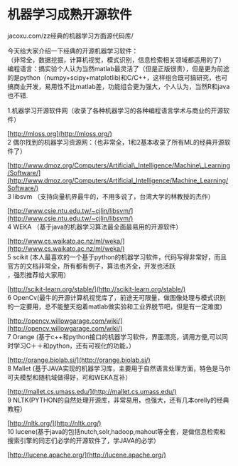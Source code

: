 # 机器学习成熟开源软件




jacoxu.com/zz经典的机器学习方面源代码库/






今天给大家介绍一下经典的开源机器学习软件：  
（非常全，数据挖掘，计算机视觉，模式识别，信息检索相关领域都适用的了）  
编程语言：搞实验个人认为当然matlab最灵活了（但是正版很贵），但是更为前途的是python（numpy+scipy+matplotlib)和C/C++，这样组合既可搞研究，也可搞商业开发，易用性不比matlab差，功能组合更为强大，个人认为，当然R和java也不错.

1.机器学习开源软件网（收录了各种机器学习的各种编程语言学术与商业的开源软件）

[http://mloss.org](http://mloss.org/)  
2 偶尔找到的机器学习资源网：（也非常全，1和2基本收录了所有ML的经典开源软件了）

[http://www.dmoz.org/Computers/Artificial\_Intelligence/Machine\_Learning/Software/](http://www.dmoz.org/Computers/Artificial_Intelligence/Machine_Learning/Software/)  
3 libsvm （支持向量机界最牛的，不用多说了，台湾大学的林教授的杰作）

[http://www.csie.ntu.edu.tw/~cjlin/libsvm/](http://www.csie.ntu.edu.tw/~cjlin/libsvm/)  
4 WEKA （基于java的机器学习算法最全面最易用的开源软件）

[http://www.cs.waikato.ac.nz/ml/weka/](http://www.cs.waikato.ac.nz/ml/weka/)  
5 scikit (本人最喜欢的一个基于python的机器学习软件，代码写得非常好，而且官方的文档非常全，所有都有例子，算法也齐全，开发也活跃  
，强烈推荐给大家用）

[http://scikit-learn.org/stable/](http://scikit-learn.org/stable/)  
6 OpenCv(最牛的开源计算机视觉库了，前途无可限量，做图像处理与模式识别的一定要用，总不能整天抱着matlab做实验和工业界脱节吧，但是有一定难度)

[http://opencv.willowgarage.com/wiki/](http://opencv.willowgarage.com/wiki/)  
7 Orange (基于c++和python接口的机器学习软件，界面漂亮，调用方便,可以同时学习C＋＋和python，还有可视化的功能，）

[http://orange.biolab.si/](http://orange.biolab.si/)  
8 Mallet (基于JAVA实现的机器学习库，主要用于自然语言处理方面，特色是马尔可夫模型和随机域做得好，可和WEKA互补）

[http://mallet.cs.umass.edu/](http://mallet.cs.umass.edu/)  
9 NLTK(PYTHON的自然处理开源库，非常易用，也强大，还有几本orelly的经典教程）

[http://nltk.org/](http://nltk.org/)  
10 lucene(基于java的包括nutch,solr,hadoop,mahout等全套，是做信息检索和搜索引擎的同志们必学的开源软件了，学JAVA的必学）

[http://lucene.apache.org/](http://lucene.apache.org/)










